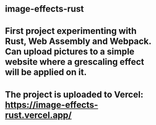 # image-effects-rust
# First project experimenting with Rust, Web Assembly and Webpack. Can upload pictures to a simple website where a grescaling effect will be applied on it.

# The project is uploaded to Vercel: https://image-effects-rust.vercel.app/


